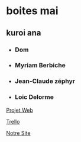 # boites mai
## kuroi ana

- ### Dom
- ### Myriam Berbiche
- ### Jean-Claude zéphyr
- ### Loic Delorme


 [Projet Web](https://smnarnold.com/projets/obnl)

[Trello](https://trello.com/b/xw3t9y1f/mai-kuroi-hana)

[Notre Site](http://maiboites.42web.io)
